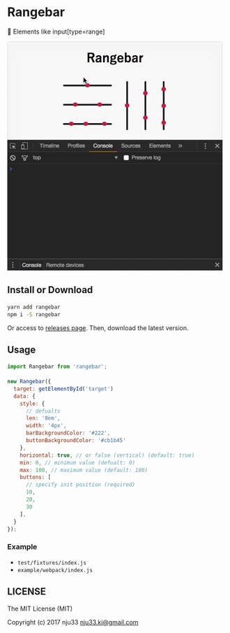 # Rangebar

<!-- [![XO code style](https://img.shields.io/badge/code_style-XO-5ed9c7.svg)](https://github.com/sindresorhus/xo)

[![Build Status](https://travis-ci.org/nju33/rangebar.svg?branch=master)](https://travis-ci.org/nju33/rangebar) -->

💊 Elements like input[type=range]


![screenshot](https://github.com/nju33/rangebar/raw/master/images/screenshot.gif?raw=true)

## Install or Download

```sh
yarn add rangebar
npm i -S rangebar
```

Or access to [releases page](https://github.com/nju33/rangebar/releases).
Then, download the latest version.

## Usage

```js
import Rangebar from 'rangebar';

new Rangebar({
  target: getElementById('target')
  data: {
    style: {
      // defualts
      len: '8em',
      width: '4px',
      barBackgroundColor: '#222',
      buttonBackgroundColor: '#cb1b45'
    },
    horizontal: true, // or false (vertical) (default: true)
    min: 0, // minimum value (defualt: 0)
    max: 100, // maximum value (default: 100)
    buttons: [
      // specify init position (required)
      10,
      20,
      30
    ],
  }
});
```

### Example

- `test/fixtures/index.js`
- `example/webpack/index.js`

## LICENSE

The MIT License (MIT)

Copyright (c) 2017 nju33 <nju33.ki@gmail.com>
